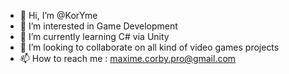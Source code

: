 - 👋 Hi, I’m @KorYme
- 👀 I’m interested in Game Development
- 🌱 I’m currently learning C# via Unity
- 💞️ I’m looking to collaborate on all kind of video games projects
- 📫 How to reach me : maxime.corby.pro@gmail.com 

